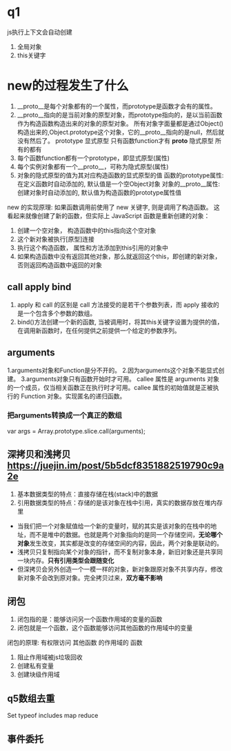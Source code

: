 # q1
js执行上下文会自动创建 
1. 全局对象 
2. this关键字

# new的过程发生了什么
1. __proto__是每个对象都有的一个属性，而prototype是函数才会有的属性。 
2. __proto__指向的是当前对象的原型对象，而prototype指向的，是以当前函数作为构造函数构造出来的对象的原型对象。
所有对象字面量都是通过Object()构造出来的,Object.prototype这个对象，它的__proto__指向的是null，然后就没有然后了。
prototype 显式原型 只有函数function才有
__proto__ 隐式原型 所有的都有
1. 每个函数function都有一个prototype，即显式原型(属性)
2. 每个实例对象都有一个__proto__，可称为隐式原型(属性)
3. 对象的隐式原型的值为其对应构造函数的显式原型的值
函数的prototype属性: 在定义函数时自动添加的, 默认值是一个空Object对象
对象的__proto__属性: 创建对象时自动添加的, 默认值为构造函数的prototype属性值

new 的实现原理:
如果函数调用前使用了 new 关键字, 则是调用了构造函数。
这看起来就像创建了新的函数，但实际上 JavaScript 函数是重新创建的对象：

1. 创建一个空对象， 构造函数中的this指向这个空对象
2. 这个新对象被执行[原型]连接
3. 执行这个构造函数， 属性和方法添加到this引用的对象中
4. 如果构造函数中没有返回其他对象，那么就返回这个this，即创建的新对象，否则返回构造函数中返回的对象


## call apply bind
1. apply 和 call 的区别是 call 方法接受的是若干个参数列表，而 apply 接收的是一个包含多个参数的数组。
2.  bind()方法创建一个新的函数, 当被调用时，将其this关键字设置为提供的值，在调用新函数时，在任何提供之前提供一个给定的参数序列。


## arguments
1.arguments对象和Function是分不开的。
2.因为arguments这个对象不能显式创建。
3.arguments对象只有函数开始时才可用。
callee 属性是 arguments 对象的一个成员，仅当相关函数正在执行时才可用。callee 属性的初始值就是正被执行的 Function 对象。实现匿名的递归函数。
### 把arguments转换成一个真正的数组
var args = Array.prototype.slice.call(arguments);


## 深拷贝和浅拷贝  https://juejin.im/post/5b5dcf8351882519790c9a2e
1. 基本数据类型的特点：直接存储在栈(stack)中的数据
2. 引用数据类型的特点：存储的是该对象在栈中引用，真实的数据存放在堆内存里

* 当我们把一个对象赋值给一个新的变量时，赋的其实是该对象的在栈中的地址，而不是堆中的数据。也就是两个对象指向的是同一个存储空间，**无论哪个对象**发生改变，其实都是改变的存储空间的内容，因此，两个对象是联动的。
* 浅拷贝只复制指向某个对象的指针，而不复制对象本身，新旧对象还是共享同一块内存。**只有引用类型会跟随变化**
* 但深拷贝会另外创造一个一模一样的对象，新对象跟原对象不共享内存，修改新对象不会改到原对象。完全拷贝过来，**双方毫不影响**

## 闭包
1. 闭包指的是：能够访问另一个函数作用域的变量的函数
2. 闭包就是一个函数，这个函数能够访问其他函数的作用域中的变量

闭包的原理: 有权限访问  其他函数  的作用域的  函数
1. 阻止作用域被js垃圾回收
2. 创建私有变量
3. 创建块级作用域

## q5数组去重
Set typeof includes map reduce

## 事件委托
